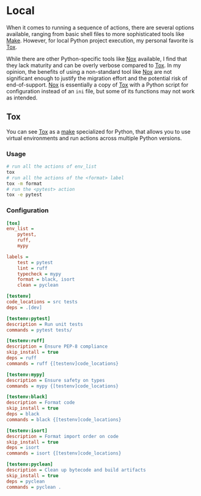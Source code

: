 # Local

When it comes to running a sequence of actions, there are several options available, ranging from basic shell files to more sophisticated tools like [Make](https://www.gnu.org/software/make/manual/make.html).
However, for local Python project execution, my personal favorite is [Tox](https://tox.wiki/).

While there are other Python-specific tools like [Nox](https://nox.thea.codes/en/stable/) available, I find that they lack maturity and can be overly verbose compared to [Tox](https://tox.wiki/).
In my opinion, the benefits of using a non-standard tool like [Nox](https://nox.thea.codes/en/stable/) are not significant enough to justify the migration effort and the potential risk of end-of-support.
[Nox](https://nox.thea.codes/en/stable/) is essentially a copy of [Tox](https://tox.wiki/) with a Python script for configuration instead of an `ini` file, but some of its functions may not work as intended.

## Tox

You can see [Tox](https://tox.wiki/) as a [make](https://www.gnu.org/software/make/manual/make.html) specialized for Python, that allows you to use virtual environments and run actions across multiple Python versions.

### Usage

```sh
# run all the actions of env_list
tox
# run all the actions of the <format> label
tox -m format
# run the <pytest> action
tox -e pytest
```

### Configuration

```ini
[tox]
env_list =
    pytest,
    ruff,
    mypy

labels =
    test = pytest
    lint = ruff
    typecheck = mypy
    format = black, isort
    clean = pyclean

[testenv]
code_locations = src tests
deps = .[dev]

[testenv:pytest]
description = Run unit tests
commands = pytest tests/

[testenv:ruff]
description = Ensure PEP-8 compliance
skip_install = true
deps = ruff
commands = ruff {[testenv]code_locations}

[testenv:mypy]
description = Ensure safety on types
commands = mypy {[testenv]code_locations}

[testenv:black]
description = Format code
skip_install = true
deps = black
commands = black {[testenv]code_locations}

[testenv:isort]
description = Format import order on code
skip_install = true
deps = isort
commands = isort {[testenv]code_locations}

[testenv:pyclean]
description = Clean up bytecode and build artifacts
skip_install = true
deps = pyclean
commands = pyclean .
```
